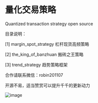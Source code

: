 # 量化交易策略
Quantized transaction strategy open source

目录说明：

[1]  margin_spot_strategy        杠杆现货高频策略

[2]  the_king_of_banzhuan        搬砖之王策略  

[3]  trend_strategy              趋势策略框架

合作请联系微信：robin201107

开源不易，适当赞赏可以提升千千的更新动力

![image](https://user-images.githubusercontent.com/34182390/127721579-a80cee59-69c8-4f7f-aca6-7ac5095354bc.png)


